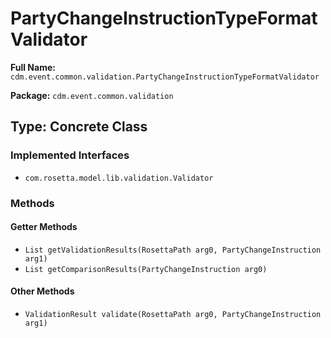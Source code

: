 # PartyChangeInstructionTypeFormatValidator

**Full Name:** `cdm.event.common.validation.PartyChangeInstructionTypeFormatValidator`

**Package:** `cdm.event.common.validation`

## Type: Concrete Class

### Implemented Interfaces

- `com.rosetta.model.lib.validation.Validator`

### Methods

#### Getter Methods

- `List getValidationResults(RosettaPath arg0, PartyChangeInstruction arg1)`
- `List getComparisonResults(PartyChangeInstruction arg0)`

#### Other Methods

- `ValidationResult validate(RosettaPath arg0, PartyChangeInstruction arg1)`

